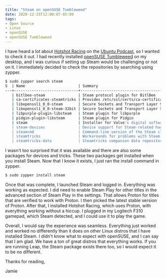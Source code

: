 ```yaml
---
title: "Steam on openSUSE Tumbleweed"
date: 2020-12-25T12:00:07-05:00
tags:
- Open Source
- Linux
- openSUSE
- openSUSE Tumbleweed
---
```


I have heard a lot about [Hotshot Racing](https://store.steampowered.com/app/609920/Hotshot_Racing/) on the [Ubuntu Podcast](https://ubuntupodcast.org/), so I wanted to check it out. I had recently installed [openSUSE Tumbleweed](https://www.phillipsj.net/posts/opensuse-tumbleweed-initial-thoughts/) on my desktop, and I was curious if setting up Steam would be challenging or not on it. I immediately decided to check the repositories by searching using zypper.

```Bash
$ sudo zypper search steam
S  | Name                        | Summary                                                     | Type
---+-----------------------------+-------------------------------------------------------------+--------
   | bitlbee-steam               | Steam protocol plugin for BitlBee                           | package
   | ca-certificates-steamtricks | Provides /etc/ssl/certs/ca-certificates.crt                 | package
   | libopenssl1_0_0-steam       | Secure Sockets and Transport Layer Security for steam       | package
   | libopenssl1_0_0-steam-32bit | Secure Sockets and Transport Layer Security for steam       | package
   | libpurple-plugin-libsteam   | Steam plugin for libpurple                                  | package
   | pidgin-plugin-libsteam      | Steam plugin for Pidgin                                     | package
   | steam                       | Installer for Valve's digital software distribution service | package
   | steam-devices               | Device support for Steam-related hardware                   | package
   | steamcmd                    | Command-line version of the Steam client                    | package
   | steamtricks                 | Workarounds for problems with Steam on Linux                | package
   | steamtricks-data            | Steamtricks companion data repository                       | package
```

I wasn't too surprised that it was available and there are also some packages for devices and tricks. These two packages get installed when you install Steam. Now that I know it exists, I just ran the install command in zypper.

```Bash
$ sudo zypper install steam
```

Once that was complete, I launched Steam and logged in. Everything was working as expected. I did need to enable Steam Play for other titles in the advanced section of Steam Play in the settings. That allows Proton for titles that are verified to work with Proton. I then picked the latest stable version of Proton. After that, I installed Hotshot Racing, which uses Proton, with everything working without a hiccup. I plugged in my Logitech F310 gamepad, which Steam detected, and I could use it to play the game. 

Overall, I would say the experience was seamless. Everything just worked and worked no differently than it does on other Linux distros that I have installed Steam. I didn't know what to expect with openSUSE, and I can say that I am glad. We have a ton of great distros that everything works. If you are running Leap, the Steam package exists there too, so I would expect it to be no different.

Thanks for reading,

Jamie
